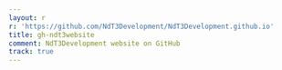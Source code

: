 ```yaml
---
layout: r
r: 'https://github.com/NdT3Development/NdT3Development.github.io'
title: gh-ndt3website
comment: NdT3Development website on GitHub
track: true
---
```



